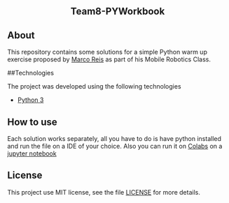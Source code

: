 <h2 align="center">Team8-PYWorkbook</h2>

## About

This repository contains some solutions for a simple Python warm up exercise proposed by [Marco Reis](https://github.com/mhar-vell) as part of his Mobile Robotics Class. 



##Technologies

The project was developed using the following technologies

- [Python 3](https://www.python.org/)


## How to use
Each solution works separately, all you have to do is have python installed and run the file on a IDE of your choice.
Also you can run it on [Colabs](https://colab.research.google.com) on a [jupyter notebook](https://jupyter.org/try)

## License

This project use MIT license, see the file [LICENSE](.github/LICENSE.md) for more details.

